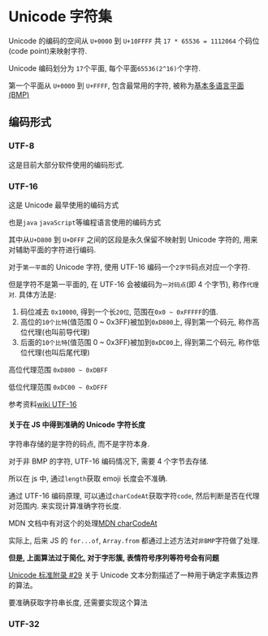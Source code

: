 # Unicode 字符集

Unicode 的编码的空间从 `U+0000` 到 `U+10FFFF` 共 `17 * 65536 = 1112064` 个码位(code point)来映射字符.

Unicode 编码划分为 `17`个平面, 每个平面`65536(2^16)`个字符.

第一个平面从 `U+0000` 到 `U+FFFF`, 包含最常用的字符, 被称为[基本多语言平面(BMP)](https://zh.wikipedia.org/wiki/Unicode%E5%AD%97%E7%AC%A6%E5%B9%B3%E9%9D%A2%E6%98%A0%E5%B0%84#%E5%9F%BA%E6%9C%AC%E5%A4%9A%E6%96%87%E7%A7%8D%E5%B9%B3%E9%9D%A2)

## 编码形式

### UTF-8

这是目前大部分软件使用的编码形式.

### UTF-16

这是 Unicode 最早使用的编码方式

也是`java` `javaScript`等编程语言使用的编码方式

其中从`U+D800` 到 `U+DFFF` 之间的区段是永久保留不映射到 Unicode 字符的, 用来对辅助平面的字符进行编码.

对于`第一平面`的 Unicode 字符, 使用 UTF-16 编码一个`2字节`码点对应一个字符.

但是字符不是第一平面的, 在 UTF-16 会被编码为`一对码点`(即 4 个字节), 称作`代理对`. 具体方法是:

1. 码位减去 `0x10000`, 得到一个长`20位`, 范围在`0x0 ~ 0xFFFFF`的值.
2. 高位的`10个比特`(值范围 0 ~ 0x3FF)被加到`0xD800`上, 得到第一个码元, 称作高位代理(也叫前导代理)
3. 后面的`10个比特`(值范围 0 ~ 0x3FF)被加到`0xDC00`上, 得到第二个码元, 称作低位代理(也叫后尾代理)

高位代理范围 `0xD800 ~ 0xDBFF`

低位代理范围 `0xDC00 ~ 0xDFFF`

参考资料[wiki UTF-16](https://zh.wikipedia.org/wiki/UTF-16)

#### 关于在 JS 中得到准确的 Unicode 字符长度

字符串存储的是字符的码点, 而不是字符本身.

对于非 BMP 的字符, UTF-16 编码情况下, 需要 4 个字节去存储.

所以在 js 中, 通过`length`获取 emoji 长度会不准确.

通过 UTF-16 编码原理, 可以通过`charCodeAt`获取字符`code`, 然后判断是否在代理对范围内. 来实现计算准确字符长度.

MDN 文档中有对这个的处理[MDN charCodeAt](https://developer.mozilla.org/zh-CN/docs/Web/JavaScript/Reference/Global_Objects/String/charCodeAt)

实际上, 后来 JS 的 `for...of`, `Array.from` 都通过上述方法对`非BMP`字符做了处理.

**但是, 上面算法过于简化, 对于字形簇, 表情符号序列等符号会有问题**

[Unicode 标准附录 #29](http://www.unicode.org/reports/tr29/#Grapheme_Cluster_Boundaries) 关于 Unicode 文本分割描述了一种用于确定字素簇边界的算法。

要准确获取字符串长度, 还需要实现这个算法

### UTF-32
